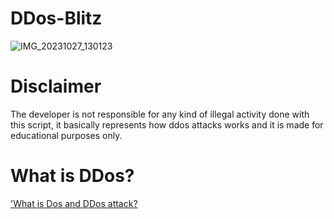 # DDos-Blitz
![IMG_20231027_130123](https://github.com/MIISTERC/DDos-Blitz/assets/130668957/87d35a4c-436e-40eb-8e68-c8f3f3d72967)
# Disclaimer
The developer is not responsible for any kind of illegal activity done with this script, it basically represents how ddos attacks works and it is made for educational purposes only.
# What is DDos?
['What is Dos and DDos attack?](https://en.m.wikipedia.org/wiki/Denial-of-service_attack)
